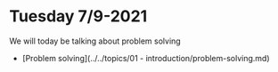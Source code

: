 # Tuesday 7/9-2021

We will today be talking about problem solving

- [Problem solving](../../topics/01 - introduction/problem-solving.md)

